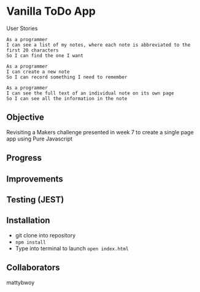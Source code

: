 # Vanilla ToDo App

User Stories

```
As a programmer
I can see a list of my notes, where each note is abbreviated to the first 20 characters
So I can find the one I want

As a programmer
I can create a new note
So I can record something I need to remember

As a programmer
I can see the full text of an individual note on its own page
So I can see all the information in the note

```

## Objective
Revisiting a Makers challenge presented in week 7 to create a single page app using Pure Javascript

## Progress 

## Improvements

## Testing (JEST)

## Installation
- git clone into repository
- ```npm install```
- Type into terminal to launch ```open index.html```


## Collaborators
mattybwoy